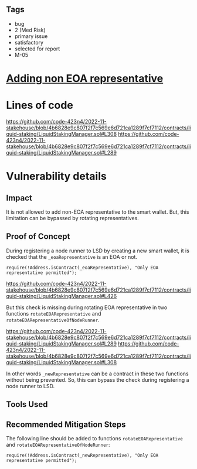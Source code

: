 ## Tags

- bug
- 2 (Med Risk)
- primary issue
- satisfactory
- selected for report
- M-05

# [Adding non EOA representative](https://github.com/code-423n4/2022-11-stakehouse-findings/issues/93) 

# Lines of code

https://github.com/code-423n4/2022-11-stakehouse/blob/4b6828e9c807f2f7c569e6d721ca1289f7cf7112/contracts/liquid-staking/LiquidStakingManager.sol#L308
https://github.com/code-423n4/2022-11-stakehouse/blob/4b6828e9c807f2f7c569e6d721ca1289f7cf7112/contracts/liquid-staking/LiquidStakingManager.sol#L289


# Vulnerability details

## Impact
It is not allowed to add non-EOA representative to the smart wallet.
But, this limitation can be bypassed by rotating representatives.

## Proof of Concept

During registering a node runner to LSD by creating a new smart wallet, it is checked that the `_eoaRepresentative` is an EOA or not.
```
require(!Address.isContract(_eoaRepresentative), "Only EOA representative permitted");
```
https://github.com/code-423n4/2022-11-stakehouse/blob/4b6828e9c807f2f7c569e6d721ca1289f7cf7112/contracts/liquid-staking/LiquidStakingManager.sol#L426

But this check is missing during rotating EOA representative in two functions `rotateEOARepresentative` and `rotateEOARepresentativeOfNodeRunner`.

https://github.com/code-423n4/2022-11-stakehouse/blob/4b6828e9c807f2f7c569e6d721ca1289f7cf7112/contracts/liquid-staking/LiquidStakingManager.sol#L289
https://github.com/code-423n4/2022-11-stakehouse/blob/4b6828e9c807f2f7c569e6d721ca1289f7cf7112/contracts/liquid-staking/LiquidStakingManager.sol#L308

In other words `_newRepresentative` can be a contract in these two functions without being prevented. So, this can bypass the check during registering a node runner to LSD.

## Tools Used

## Recommended Mitigation Steps
The following line should be added to functions `rotateEOARepresentative` and `rotateEOARepresentativeOfNodeRunner`:
```
require(!Address.isContract(_newRepresentative), "Only EOA representative permitted");
```